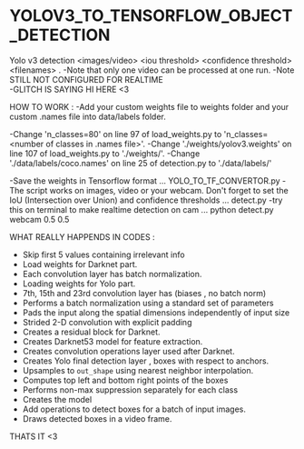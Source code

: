 # YOLOV3_TO_TENSORFLOW_OBJECT_DETECTION
Yolo v3 detection  &lt;images/video> &lt;iou threshold> &lt;confidence threshold> &lt;filenames> . 
-Note that only one video can be processed at one run. 
-Note STILL NOT CONFIGURED FOR REALTIME  
-GLITCH IS SAYING HI HERE <3

HOW TO WORK :
-Add your custom weights file to weights folder and your custom .names file into data/labels folder.

-Change 'n_classes=80' on line 97 of load_weights.py to 'n_classes=<number of classes in .names file>'.
-Change './weights/yolov3.weights' on line 107 of load_weights.py to './weights/'.
-Change './data/labels/coco.names' on line 25 of detection.py to './data/labels/'
  
  -Save the weights in Tensorflow format ... YOLO_TO_TF_CONVERTOR.py
  -The script works on images, video or your webcam. Don't forget to set the IoU (Intersection over Union) and confidence thresholds ... detect.py
  -try this on terminal to make realtime detection on cam ... python detect.py webcam 0.5 0.5
  
  
  
  WHAT REALLY HAPPENDS IN CODES :
  
  - Skip first 5 values containing irrelevant info
  - Load weights for Darknet part.
  - Each convolution layer has batch normalization.
  - Loading weights for Yolo part.
  - 7th, 15th and 23rd convolution layer has (biases , no batch norm)
  - Performs a batch normalization using a standard set of parameters
  - Pads the input along the spatial dimensions independently of input size
  - Strided 2-D convolution with explicit padding
  - Creates a residual block for Darknet.
  - Creates Darknet53 model for feature extraction.
  - Creates convolution operations layer used after Darknet.
  - Creates Yolo final detection layer , boxes with respect to anchors.
  - Upsamples to `out_shape` using nearest neighbor interpolation.
  - Computes top left and bottom right points of the boxes
  - Performs non-max suppression separately for each class
  - Creates the model
  - Add operations to detect boxes for a batch of input images.
  - Draws detected boxes in a video frame.
  
  
  THATS IT <3
  
  
